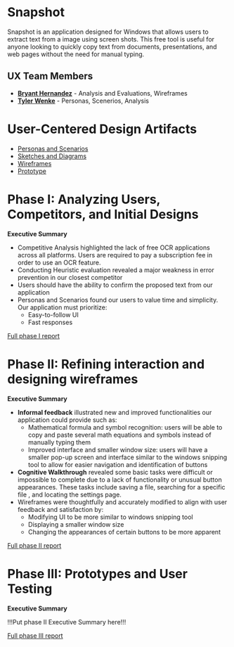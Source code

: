 # Snapshot

Snapshot is an application designed for Windows that allows users to extract text from a image using screen shots. This free tool is useful for anyone looking to quickly copy text from documents, presentations, and web pages without the need for manual typing.

## UX Team Members

* **[Bryant Hernandez](https://usabilityengineering.github.io/ux-journal-BHM03/)** - Analysis and Evaluations, Wireframes
* **[Tyler Wenke](https://usabilityengineering.github.io/portfolio-csugetacc/)** - Personas, Scenerios, Analysis

# User-Centered Design Artifacts

* [Personas and Scenarios](personas/)
* [Sketches and Diagrams](sketches/)
* [Wireframes](wireframes/)
* [Prototype](#)

# Phase I: Analyzing Users, Competitors, and Initial Designs

**Executive Summary**

* Competitive Analysis highlighted the lack of free OCR applications across all platforms. Users are required to pay a subscription fee in order to use an OCR feature.
* Conducting Heuristic evaluation revealed a major weakness in error prevention in our closest competitor 
* Users should have the ability to confirm the proposed text from our application
* Personas and Scenarios found our users to value time and simplicity. Our application must prioritize:
    * Easy-to-follow UI
    * Fast responses

[Full phase I report](phaseI/)

# Phase II: Refining interaction and designing wireframes

**Executive Summary**

* **Informal feedback** illustrated new and improved functionalities our application could provide such as:
   * Mathematical formula and symbol recognition: users will be able to copy and paste several math equations and symbols instead of manually typing them
   * Improved interface and smaller window size: users will have a smaller pop-up screen and interface similar to the windows snipping tool to allow for easier navigation and identification of buttons
* **Cognitive Walkthrough** revealed some basic tasks were difficult or impossible to complete due to a lack of functionality or unusual button appearances. These tasks include saving a file, searching for a specific file , and locating the settings page.
* Wireframes were thoughtfully and accurately modified to align with user feedback and satisfaction by:
   * Modifying UI to be more similar to windows snipping tool
	* Displaying a smaller window size 
	* Changing the appearances of certain buttons to be more apparent 

[Full phase II report](phaseII/)

# Phase III: Prototypes and User Testing

**Executive Summary**

!!!Put phase II Executive Summary here!!!

[Full phase III report](phaseIII/)
